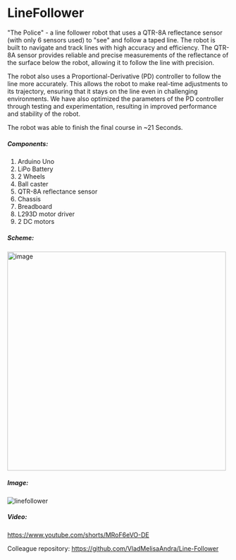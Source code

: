 # LineFollower

"The Police" - a line follower robot that uses a QTR-8A reflectance sensor (with only 6 sensors used) to "see" and follow a taped line. The robot is built to navigate and track lines with high accuracy and efficiency. The QTR-8A sensor provides reliable and precise measurements of the reflectance of the surface below the robot, allowing it to follow the line with precision. 

The robot also uses a Proportional-Derivative (PD) controller to follow the line more accurately. This allows the robot to make real-time adjustments to its trajectory, ensuring that it stays on the line even in challenging environments. We have also optimized the parameters of the PD controller through testing and experimentation, resulting in improved performance and stability of the robot.

The robot was able to finish the final course in ~21 Seconds.

##### Components: 
1. Arduino Uno
2. LiPo Battery
3. 2 Wheels
4. Ball caster
5. QTR-8A reflectance sensor
6. Chassis
7. Breadboard
8. L293D motor driver
9. 2 DC motors

##### Scheme:

<img width="496" alt="image" src="https://user-images.githubusercontent.com/17956023/213725349-53634b77-aaf4-4cff-8ac4-44e40aaff4da.png">


##### Image:

![linefollower](https://user-images.githubusercontent.com/17956023/213726869-d2bffff8-09be-4371-9da5-b3889b172e27.jpeg)


##### Video:

https://www.youtube.com/shorts/MRoF6eVO-DE

Colleague repository: https://github.com/VladMelisaAndra/Line-Follower

